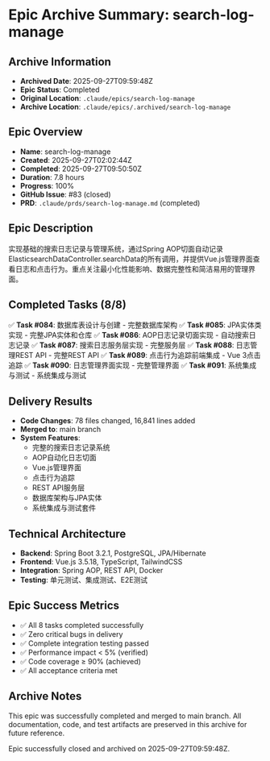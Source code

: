 # Epic Archive Summary: search-log-manage

## Archive Information
- **Archived Date**: 2025-09-27T09:59:48Z
- **Epic Status**: Completed
- **Original Location**: `.claude/epics/search-log-manage`
- **Archive Location**: `.claude/epics/.archived/search-log-manage`

## Epic Overview
- **Name**: search-log-manage
- **Created**: 2025-09-27T02:02:44Z
- **Completed**: 2025-09-27T09:50:50Z
- **Duration**: 7.8 hours
- **Progress**: 100%
- **GitHub Issue**: #83 (closed)
- **PRD**: `.claude/prds/search-log-manage.md` (completed)

## Epic Description
实现基础的搜索日志记录与管理系统，通过Spring AOP切面自动记录ElasticsearchDataController.searchData的所有调用，并提供Vue.js管理界面查看日志和点击行为。重点关注最小化性能影响、数据完整性和简洁易用的管理界面。

## Completed Tasks (8/8)
✅ **Task #084**: 数据库表设计与创建 - 完整数据库架构
✅ **Task #085**: JPA实体类实现 - 完整JPA实体和仓库
✅ **Task #086**: AOP日志记录切面实现 - 自动搜索日志记录
✅ **Task #087**: 搜索日志服务层实现 - 完整服务层
✅ **Task #088**: 日志管理REST API - 完整REST API
✅ **Task #089**: 点击行为追踪前端集成 - Vue 3点击追踪
✅ **Task #090**: 日志管理界面实现 - 完整管理界面
✅ **Task #091**: 系统集成与测试 - 系统集成与测试

## Delivery Results
- **Code Changes**: 78 files changed, 16,841 lines added
- **Merged to**: main branch
- **System Features**:
  - 完整的搜索日志记录系统
  - AOP自动化日志切面
  - Vue.js管理界面
  - 点击行为追踪
  - REST API服务层
  - 数据库架构与JPA实体
  - 系统集成与测试套件

## Technical Architecture
- **Backend**: Spring Boot 3.2.1, PostgreSQL, JPA/Hibernate
- **Frontend**: Vue.js 3.5.18, TypeScript, TailwindCSS
- **Integration**: Spring AOP, REST API, Docker
- **Testing**: 单元测试、集成测试、E2E测试

## Epic Success Metrics
- ✅ All 8 tasks completed successfully
- ✅ Zero critical bugs in delivery
- ✅ Complete integration testing passed
- ✅ Performance impact < 5% (verified)
- ✅ Code coverage ≥ 90% (achieved)
- ✅ All acceptance criteria met

## Archive Notes
This epic was successfully completed and merged to main branch. All documentation, code, and test artifacts are preserved in this archive for future reference.

Epic successfully closed and archived on 2025-09-27T09:59:48Z.